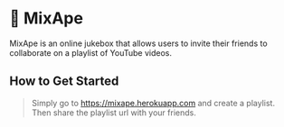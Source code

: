 # 🙉 MixApe
MixApe is an online jukebox that allows users to invite their friends to collaborate on a playlist of YouTube videos.

## How to Get Started ##
  > Simply go to https://mixape.herokuapp.com and create a playlist. Then share the playlist url with your friends.
